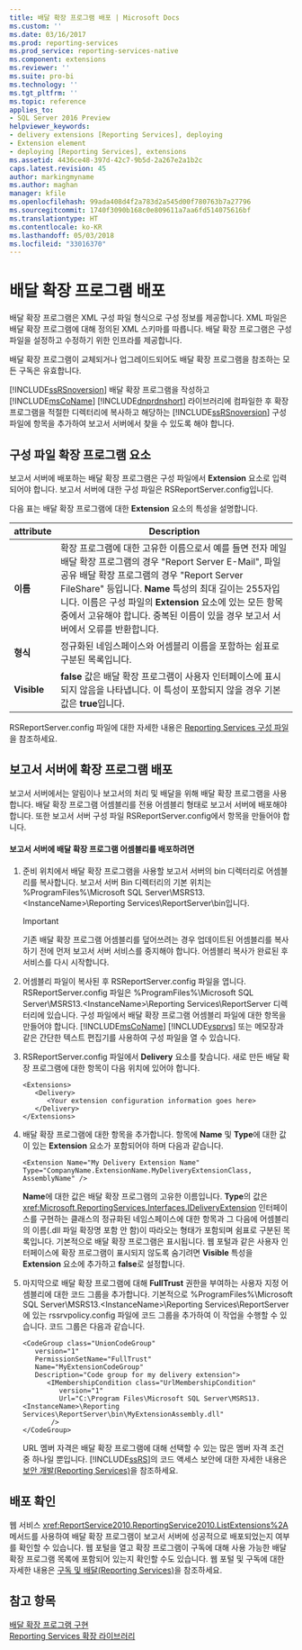 ```yaml
---
title: 배달 확장 프로그램 배포 | Microsoft Docs
ms.custom: ''
ms.date: 03/16/2017
ms.prod: reporting-services
ms.prod_service: reporting-services-native
ms.component: extensions
ms.reviewer: ''
ms.suite: pro-bi
ms.technology: ''
ms.tgt_pltfrm: ''
ms.topic: reference
applies_to:
- SQL Server 2016 Preview
helpviewer_keywords:
- delivery extensions [Reporting Services], deploying
- Extension element
- deploying [Reporting Services], extensions
ms.assetid: 4436ce48-397d-42c7-9b5d-2a267e2a1b2c
caps.latest.revision: 45
author: markingmyname
ms.author: maghan
manager: kfile
ms.openlocfilehash: 99ada408d4f2a783d2a545d00f780763b7a27796
ms.sourcegitcommit: 1740f3090b168c0e809611a7aa6fd514075616bf
ms.translationtype: HT
ms.contentlocale: ko-KR
ms.lasthandoff: 05/03/2018
ms.locfileid: "33016370"
---
```

# <a name="deploying-a-delivery-extension"></a>배달 확장 프로그램 배포
  배달 확장 프로그램은 XML 구성 파일 형식으로 구성 정보를 제공합니다. XML 파일은 배달 확장 프로그램에 대해 정의된 XML 스키마를 따릅니다. 배달 확장 프로그램은 구성 파일을 설정하고 수정하기 위한 인프라를 제공합니다.  
  
 배달 확장 프로그램이 교체되거나 업그레이드되어도 배달 확장 프로그램을 참조하는 모든 구독은 유효합니다.  
  
 [!INCLUDE[ssRSnoversion](../../../includes/ssrsnoversion-md.md)] 배달 확장 프로그램을 작성하고 [!INCLUDE[msCoName](../../../includes/msconame-md.md)] [!INCLUDE[dnprdnshort](../../../includes/dnprdnshort-md.md)] 라이브러리에 컴파일한 후 확장 프로그램을 적절한 디렉터리에 복사하고 해당하는 [!INCLUDE[ssRSnoversion](../../../includes/ssrsnoversion-md.md)] 구성 파일에 항목을 추가하여 보고서 서버에서 찾을 수 있도록 해야 합니다.  
  
## <a name="configuration-file-extension-element"></a>구성 파일 확장 프로그램 요소  
 보고서 서버에 배포하는 배달 확장 프로그램은 구성 파일에서 **Extension** 요소로 입력되어야 합니다. 보고서 서버에 대한 구성 파일은 RSReportServer.config입니다.  
  
 다음 표는 배달 확장 프로그램에 대한 **Extension** 요소의 특성을 설명합니다.  
  
|attribute|Description|  
|---------------|-----------------|  
|**이름**|확장 프로그램에 대한 고유한 이름으로서 예를 들면 전자 메일 배달 확장 프로그램의 경우 "Report Server E-Mail", 파일 공유 배달 확장 프로그램의 경우 "Report Server FileShare" 등입니다. **Name** 특성의 최대 길이는 255자입니다. 이름은 구성 파일의 **Extension** 요소에 있는 모든 항목 중에서 고유해야 합니다. 중복된 이름이 있을 경우 보고서 서버에서 오류를 반환합니다.|  
|**형식**|정규화된 네임스페이스와 어셈블리 이름을 포함하는 쉼표로 구분된 목록입니다.|  
|**Visible**|**false** 값은 배달 확장 프로그램이 사용자 인터페이스에 표시되지 않음을 나타냅니다. 이 특성이 포함되지 않을 경우 기본값은 **true**입니다.|  
  
 RSReportServer.config 파일에 대한 자세한 내용은 [Reporting Services 구성 파일](../../../reporting-services/report-server/reporting-services-configuration-files.md)을 참조하세요.  
  
## <a name="deploying-the-extension-to-the-report-server"></a>보고서 서버에 확장 프로그램 배포  
 보고서 서버에서는 알림이나 보고서의 처리 및 배달을 위해 배달 확장 프로그램을 사용합니다. 배달 확장 프로그램 어셈블리를 전용 어셈블리 형태로 보고서 서버에 배포해야 합니다. 또한 보고서 서버 구성 파일 RSReportServer.config에서 항목을 만들어야 합니다.  
  
#### <a name="to-deploy-a-deliver-extension-assembly-to-a-report-server"></a>보고서 서버에 배달 확장 프로그램 어셈블리를 배포하려면  
  
1.  준비 위치에서 배달 확장 프로그램을 사용할 보고서 서버의 bin 디렉터리로 어셈블리를 복사합니다. 보고서 서버 Bin 디렉터리의 기본 위치는 %ProgramFiles%\Microsoft SQL Server\MSRS13.\<InstanceName>\Reporting Services\ReportServer\bin입니다.  
  
    > [!IMPORTANT]  
    >  기존 배달 확장 프로그램 어셈블리를 덮어쓰려는 경우 업데이트된 어셈블리를 복사하기 전에 먼저 보고서 서버 서비스를 중지해야 합니다. 어셈블리 복사가 완료된 후 서비스를 다시 시작합니다.  
  
2.  어셈블리 파일이 복사된 후 RSReportServer.config 파일을 엽니다. RSReportServer.config 파일은 %ProgramFiles%\Microsoft SQL Server\MSRS13.\<InstanceName>\Reporting Services\ReportServer 디렉터리에 있습니다. 구성 파일에서 배달 확장 프로그램 어셈블리 파일에 대한 항목을 만들어야 합니다. [!INCLUDE[msCoName](../../../includes/msconame-md.md)] [!INCLUDE[vsprvs](../../../includes/vsprvs-md.md)] 또는 메모장과 같은 간단한 텍스트 편집기를 사용하여 구성 파일을 열 수 있습니다.  
  
3.  RSReportServer.config 파일에서 **Delivery** 요소를 찾습니다. 새로 만든 배달 확장 프로그램에 대한 항목이 다음 위치에 있어야 합니다.  
  
    ```  
    <Extensions>  
       <Delivery>  
          <Your extension configuration information goes here>  
       </Delivery>  
    </Extensions>  
    ```  
  
4.  배달 확장 프로그램에 대한 항목을 추가합니다. 항목에 **Name** 및 **Type**에 대한 값이 있는 **Extension** 요소가 포함되어야 하며 다음과 같습니다.  
  
    ```  
    <Extension Name="My Delivery Extension Name" Type="CompanyName.ExtensionName.MyDeliveryExtensionClass, AssemblyName" />  
    ```  
  
     **Name**에 대한 값은 배달 확장 프로그램의 고유한 이름입니다. **Type**의 값은 <xref:Microsoft.ReportingServices.Interfaces.IDeliveryExtension> 인터페이스를 구현하는 클래스의 정규화된 네임스페이스에 대한 항목과 그 다음에 어셈블리의 이름(.dll 파일 확장명 포함 안 함)이 따라오는 형태가 포함되며 쉼표로 구분된 목록입니다. 기본적으로 배달 확장 프로그램은 표시됩니다. 웹 포털과 같은 사용자 인터페이스에 확장 프로그램이 표시되지 않도록 숨기려면 **Visible** 특성을 **Extension** 요소에 추가하고 **false**로 설정합니다.  
  
5.  마지막으로 배달 확장 프로그램에 대해 **FullTrust** 권한을 부여하는 사용자 지정 어셈블리에 대한 코드 그룹을 추가합니다. 기본적으로 %ProgramFiles%\Microsoft SQL Server\MSRS13.\<InstanceName>\Reporting Services\ReportServer에 있는 rssrvpolicy.config 파일에 코드 그룹을 추가하여 이 작업을 수행할 수 있습니다. 코드 그룹은 다음과 같습니다.  
  
    ```  
    <CodeGroup class="UnionCodeGroup"  
       version="1"  
       PermissionSetName="FullTrust"  
       Name="MyExtensionCodeGroup"  
       Description="Code group for my delivery extension">  
          <IMembershipCondition class="UrlMembershipCondition"  
             version="1"  
             Url="C:\Program Files\Microsoft SQL Server\MSRS13.<InstanceName>\Reporting Services\ReportServer\bin\MyExtensionAssembly.dll"  
           />  
    </CodeGroup>  
    ```  
  
     URL 멤버 자격은 배달 확장 프로그램에 대해 선택할 수 있는 많은 멤버 자격 조건 중 하나일 뿐입니다. [!INCLUDE[ssRS](../../../includes/ssrs-md.md)]의 코드 액세스 보안에 대한 자세한 내용은 [보안 개발&#40;Reporting Services&#41;](../../../reporting-services/extensions/secure-development/secure-development-reporting-services.md)을 참조하세요.  
   
## <a name="verifying-the-deployment"></a>배포 확인  
 웹 서비스 <xref:ReportService2010.ReportingService2010.ListExtensions%2A> 메서드를 사용하여 배달 확장 프로그램이 보고서 서버에 성공적으로 배포되었는지 여부를 확인할 수 있습니다. 웹 포털을 열고 확장 프로그램이 구독에 대해 사용 가능한 배달 확장 프로그램 목록에 포함되어 있는지 확인할 수도 있습니다. 웹 포털 및 구독에 대한 자세한 내용은 [구독 및 배달&#40;Reporting Services&#41;](../../../reporting-services/subscriptions/subscriptions-and-delivery-reporting-services.md)을 참조하세요.  
  
## <a name="see-also"></a>참고 항목  
 [배달 확장 프로그램 구현](../../../reporting-services/extensions/delivery-extension/implementing-a-delivery-extension.md)   
 [Reporting Services 확장 라이브러리](../../../reporting-services/extensions/reporting-services-extension-library.md)  
  
  
